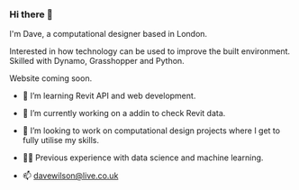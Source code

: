 ### Hi there 👋

I'm Dave, a computational designer based in London. 

Interested in how technology can be used to improve the built environment. Skilled with Dynamo, Grasshopper and Python. 

Website coming soon. 

- 🌱 I’m learning Revit API and web development. 

- 🔭 I’m currently working on a addin to check Revit data.

- 👯 I’m looking to work on computational design projects where I get to fully utilise my skills. 

- 🧑‍💻 Previous experience with data science and machine learning. 

- 📫 davewilson@live.co.uk




<!--
**davewilsonxyz/davewilsonxyz** is a ✨ _special_ ✨ repository because its `README.md` (this file) appears on your GitHub profile.

Here are some ideas to get you started:



- 👯 I’m looking to collaborate on ...
- 🤔 I’m looking for help with ...
- 💬 Ask me about ...
- 😄 Pronouns: ...
- ⚡ Fun fact: ...
-->
